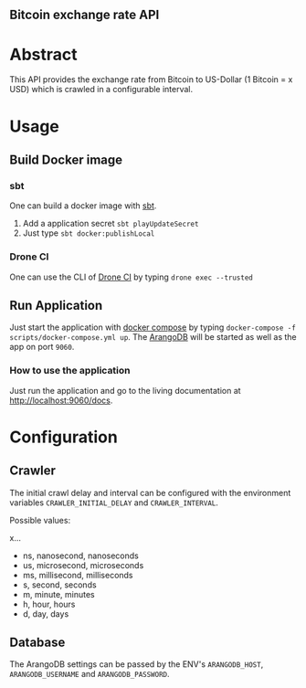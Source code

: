 Bitcoin exchange rate API
-------------------
# Abstract
This API provides the exchange rate from Bitcoin to US-Dollar (1 Bitcoin = x USD) which is crawled in a configurable interval.

# Usage
## Build Docker image
### sbt
One can build a docker image with [sbt](https://www.scala-sbt.org/). 

1. Add a application secret `sbt playUpdateSecret`
2. Just type `sbt docker:publishLocal`

### Drone CI
One can use the CLI of [Drone CI](https://drone.io/) by typing `drone exec --trusted`

## Run Application
Just start the application with [docker compose](https://docs.docker.com/compose) by typing `docker-compose -f scripts/docker-compose.yml up`.
The [ArangoDB](https://www.arangodb.com/) will be started as well as the app on port `9060`.
### How to use the application
Just run the application and go to the living documentation at [http://localhost:9060/docs](http://localhost:9060/docs).

# Configuration
## Crawler
The initial crawl delay and interval can be configured with the environment variables `CRAWLER_INITIAL_DELAY` and `CRAWLER_INTERVAL`.

Possible values:

x...
* ns, nanosecond, nanoseconds
* us, microsecond, microseconds
* ms, millisecond, milliseconds
* s, second, seconds
* m, minute, minutes
* h, hour, hours
* d, day, days

## Database
The ArangoDB settings can be passed by the ENV's `ARANGODB_HOST`, ` ARANGODB_USERNAME` and `ARANGODB_PASSWORD`.
